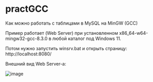# practGCC
Как можно работать с таблицами в MySQL на MinGW (GCC)

Пример работает (Web Server) при установленном x86_64-w64-mingw32-gcc-8.3.0 в любой каталог под Windows 11.

Потом нужно запустить winsrv.bat и открыть страницу: http://localhost:8080/

Внешний вид Web Server-a:

![image](https://github.com/alex1543/practGCC/assets/10297748/9722f57b-0807-4f4a-8091-1674a5e0b524)


